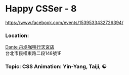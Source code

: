 # Happy CSSer - 8

https://www.facebook.com/events/1539533432726394/

### Location:  
[Dante 丹堤咖啡行天宮店](https://www.facebook.com/pages/Dante-%E4%B8%B9%E5%A0%A4%E5%92%96%E5%95%A1%E8%A1%8C%E5%A4%A9%E5%AE%AE%E5%BA%97/282901871784167)  
台北市民權東路二段148號1F

### Topic: CSS Animation: Yin-Yang, Taiji, ☯
